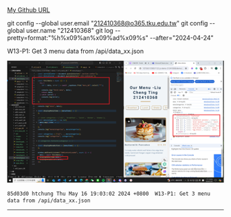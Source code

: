 [My Github URL](https://github.com/github212410368/1122-js-demo-212410368.git)

git config --global user.email "212410368@o365.tku.edu.tw"
git config --global user.name "212410368"
git log --pretty=format:"%h%x09%an%x09%ad%x09%s" --after="2024-04-24"

W13-P1: Get 3 menu data from /api/data_xx.json
 
![](w13-p1.png)
 
```
85d03d0 htchung Thu May 16 19:03:02 2024 +0800  W13-P1: Get 3 menu data from /api/data_xx.json
```
 
---
